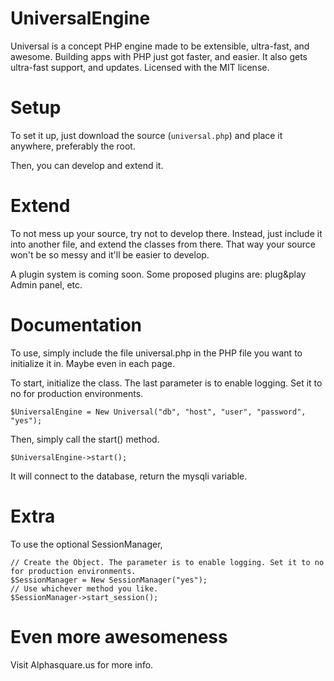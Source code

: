 UniversalEngine
===============

Universal is a concept PHP engine made to be extensible, ultra-fast, and awesome. Building apps with PHP just got faster, and easier. It also gets ultra-fast support, and updates. Licensed with the MIT license.

Setup
===============

To set it up, just download the source (``universal.php``) and place it anywhere, preferably the root.

Then, you can develop and extend it. 

Extend
===============

To not mess up your source, try not to develop there. Instead, just include it into another file, and extend the classes from there. That way your source won't be so messy and it'll be easier to develop. 

A plugin system is coming soon. Some proposed plugins are: plug&play Admin panel, etc.

Documentation
===============

To use, simply include the file universal.php in the PHP file you want to initialize it in. Maybe even in each page.


To start, initialize the class. The last parameter is to enable logging. Set it to no for production environments.

  ``$UniversalEngine = New Universal("db", "host", "user", "password", "yes");``

Then, simply call the start() method.

  ``$UniversalEngine->start();``

It will connect to the database, return the mysqli variable.

Extra
=====

To use the optional SessionManager, 


	// Create the Object. The parameter is to enable logging. Set it to no for production environments.
	$SessionManager = New SessionManager("yes");
	// Use whichever method you like.
	$SessionManager->start_session();


Even more awesomeness
=====================

Visit Alphasquare.us for more info.
